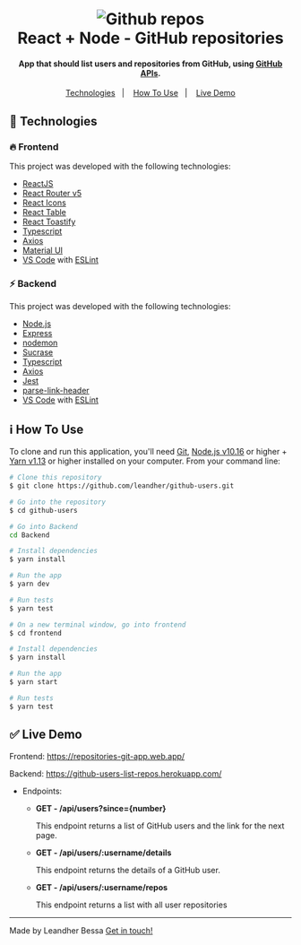 <h1 align="center">
    <img alt="Github repos" src="https://i.pinimg.com/originals/dc/1a/1a/dc1a1a4287f57e4a80ea5ecfd912ee96.png" />
    <br>
    React + Node - GitHub repositories
</h1>

<h4 align="center">
  App that should list users and repositories from GitHub, using <a href="https://developer.github.com/v3/">GitHub APIs</a>.
</h4>

<p align="center">
  <a href="#rocket-technologies">Technologies</a>&nbsp;&nbsp;&nbsp;|&nbsp;&nbsp;&nbsp;
  <a href="#information_source-how-to-use">How To Use</a>&nbsp;&nbsp;&nbsp;|&nbsp;&nbsp;&nbsp;
  <a href="#white_check_mark-live-demo">Live Demo</a>
</p>

## :rocket: Technologies

### :fire: Frontend

This project was developed with the following technologies:

-  [ReactJS](https://reactjs.org/)
-  [React Router v5](https://github.com/ReactTraining/react-router)
-  [React Icons](https://react-icons.github.io/react-icons/)
-  [React Table](https://github.com/tannerlinsley/react-table)
-  [React Toastify](https://fkhadra.github.io/react-toastify/)
-  [Typescript](https://www.typescriptlang.org/)
-  [Axios](https://github.com/axios/axios)
-  [Material UI](https://material-ui.com/)
-  [VS Code][vc] with [ESLint][vceslint]

### :zap: Backend

This project was developed with the following technologies:
-  [Node.js][nodejs]
-  [Express](https://expressjs.com/)
-  [nodemon](https://github.com/remy/nodemon)
-  [Sucrase](https://github.com/alangpierce/sucrase)
-  [Typescript](https://www.typescriptlang.org/)
-  [Axios](https://github.com/axios/axios)
-  [Jest](https://jestjs.io/)
-  [parse-link-header](https://github.com/thlorenz/parse-link-header)
-  [VS Code][vc] with [ESLint][vceslint]

## :information_source: How To Use

To clone and run this application, you'll need [Git](https://git-scm.com), [Node.js v10.16][nodejs] or higher + [Yarn v1.13][yarn] or higher installed on your computer. From your command line:

```bash
# Clone this repository
$ git clone https://github.com/leandher/github-users.git

# Go into the repository
$ cd github-users

# Go into Backend
cd Backend

# Install dependencies
$ yarn install

# Run the app 
$ yarn dev

# Run tests
$ yarn test

# On a new terminal window, go into frontend
$ cd frontend

# Install dependencies
$ yarn install

# Run the app
$ yarn start

# Run tests
$ yarn test
```

## :white_check_mark: Live Demo

Frontend: https://repositories-git-app.web.app/

Backend: https://github-users-list-repos.herokuapp.com/
  
  - Endpoints:
    - **GET - /api/users?since={number}**

      This endpoint returns a list of GitHub users and the link for the next page.

    - **GET - /api/users/:username/details**

      This endpoint returns the details of a GitHub user.

    - **GET - /api/users/:username/repos**

      This endpoint returns a list with all user repositories
---

Made by Leandher Bessa [Get in touch!](https://www.linkedin.com/in/leandher-bessa-65303b128)

[nodejs]: https://nodejs.org/
[yarn]: https://yarnpkg.com/
[vc]: https://code.visualstudio.com/
[vceslint]: https://marketplace.visualstudio.com/items?itemName=dbaeumer.vscode-eslint